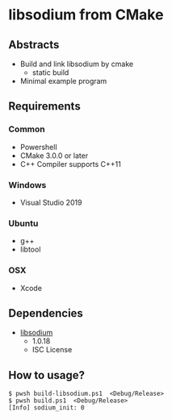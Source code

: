# libsodium from CMake

## Abstracts

* Build and link libsodium by cmake
  * static build
* Minimal example program

## Requirements

### Common

* Powershell
* CMake 3.0.0 or later
* C++ Compiler supports C++11

### Windows

* Visual Studio 2019

### Ubuntu

* g++
* libtool

### OSX

* Xcode

## Dependencies

* [libsodium](https://github.com/jedisct1/libsodium)
  * 1.0.18
  * ISC License

## How to usage?

````shell
$ pwsh build-libsodium.ps1  <Debug/Release>
$ pwsh build.ps1  <Debug/Release>
[Info] sodium_init: 0
````
